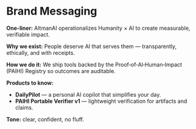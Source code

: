 # Brand Messaging

**One-liner:** AltmanAI operationalizes Humanity × AI to create measurable, verifiable impact.

**Why we exist:** People deserve AI that serves them — transparently, ethically, and with receipts.

**How we do it:** We ship tools backed by the Proof‑of‑AI‑Human‑Impact (PAIHI) Registry so outcomes are auditable.

**Products to know:**
- **DailyPilot** — a personal AI copilot that simplifies your day.
- **PAIHI Portable Verifier v1** — lightweight verification for artifacts and claims.

**Tone:** clear, confident, no fluff.
